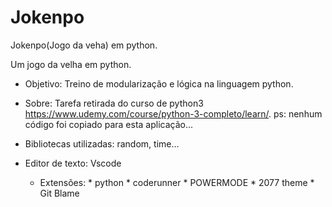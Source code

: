 # Jokenpo
Jokenpo(Jogo da veha) em python.

Um jogo da velha em python.

- Objetivo: Treino de modularização e lógica na linguagem python.

- Sobre: Tarefa retirada do curso de python3 https://www.udemy.com/course/python-3-completo/learn/.
ps: nenhum código foi copiado para esta aplicação...

- Bibliotecas utilizadas: random, time... 

- Editor de texto: Vscode
  - Extensões: * python
               * coderunner
               * POWERMODE
               * 2077 theme
               * Git Blame
